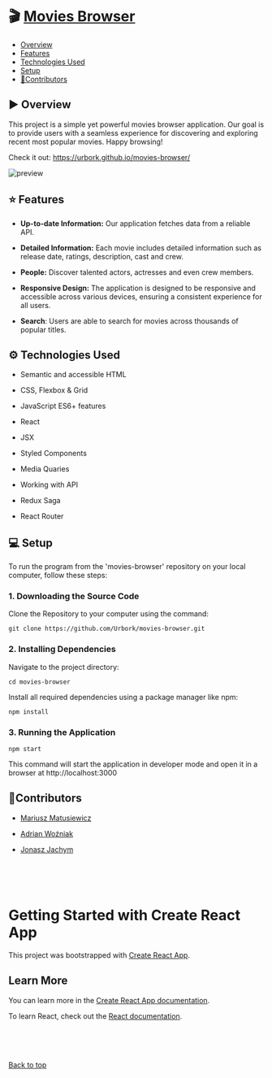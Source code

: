 # 🎬 [Movies Browser](https://urbork.github.io/movies-browser/)

- [Overview](#-overview)
- [Features](#-features)
- [Technologies Used](#-technologies-used)
- [Setup](#-setup)
- [🎉Contributors](#contributors)

## ▶ Overview

This project is a simple yet powerful movies browser application. Our goal is to provide users with a seamless experience for discovering and exploring recent most popular movies. Happy browsing!

Check it out: https://urbork.github.io/movies-browser/

![preview](images/movies-browser-preview.gif)

## ⭐ Features

- **Up-to-date Information:** Our application fetches data from a reliable API.

- **Detailed Information:** Each movie includes detailed information such as release date, ratings, description, cast and crew.
- **People:** Discover talented actors, actresses and even crew members.
- **Responsive Design:** The application is designed to be responsive and accessible across various devices, ensuring a consistent experience for all users.
- **Search**: Users are able to search for movies across thousands of popular titles.

## ⚙ Technologies Used

- Semantic and accessible HTML

- CSS, Flexbox & Grid
- JavaScript ES6+ features
- React
- JSX
- Styled Components
- Media Quaries
- Working with API
- Redux Saga
- React Router

## 💻 Setup

To run the program from the 'movies-browser' repository on your local computer, follow these steps:

### 1. Downloading the Source Code

Clone the Repository to your computer using the command:

```commandline
git clone https://github.com/Urbork/movies-browser.git
```

### 2. Installing Dependencies

Navigate to the project directory:

```commandline
cd movies-browser
```

Install all required dependencies using a package manager like npm:

```commandline
npm install
```

### 3. Running the Application

```commandline
npm start
```

This command will start the application in developer mode and open it in a browser at http://localhost:3000

## 🎉Contributors

- [Mariusz Matusiewicz](https://github.com/mariuszmmm)

- [Adrian Woźniak](https://github.com/Adrode)

- [Jonasz Jachym](https://github.com/Urbork)

<br>
<br>
<br>

# Getting Started with Create React App

This project was bootstrapped with [Create React App](https://github.com/facebook/create-react-app).

## Learn More

You can learn more in the [Create React App documentation](https://facebook.github.io/create-react-app/docs/getting-started).

To learn React, check out the [React documentation](https://reactjs.org/).

<br>
<br>
<br>

[Back to top](#-movies-browser)
